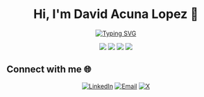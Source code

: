 <h1 align="center">Hi, I'm David Acuna Lopez 👋</h1>

<p align="center">
  <a href="https://git.io/typing-svg">
    <img src="https://readme-typing-svg.demolab.com?font=Fira+Code&duration=4000&pause=1000&color=8182F7&background=9620FF00&center=true&width=435&lines=Welcome+to+my+GitHub;Software+Engineer;Exploring+the+Art+of+Code" alt="Typing SVG">
  </a>
</p>

<p align="center">
  <img src="https://img.shields.io/badge/Code-C%23-178600?style=for-the-badge&logo=csharp&logoColor=white"/>
  <img src="https://img.shields.io/badge/Framework-.NET-512BD4?style=for-the-badge&logo=dotnet&logoColor=white"/>
  <img src="https://img.shields.io/badge/Database-PostgreSQL-336791?style=for-the-badge&logo=postgresql&logoColor=white"/>
  <img src="https://img.shields.io/badge/Tools-Docker-2496ED?style=for-the-badge&logo=docker&logoColor=white"/>
</p>

## Connect with me 🌐
<p align="center">
  <a href="https://www.linkedin.com/in/david-acu%C3%B1a-l%C3%B3pez-51b68427b/"><img src="https://img.shields.io/badge/LinkedIn-blue?style=for-the-badge&logo=linkedin&logoColor=white" alt="LinkedIn"></a>
  <a href="mailto:rodolfoide69@gmail.com"><img src="https://img.shields.io/badge/Email-red?style=for-the-badge&logo=gmail&logoColor=white" alt="Email"></a>
  <a href="https://x.com/DavidLp18335349"><img src="https://img.shields.io/badge/X-000000?style=for-the-badge" alt="X"></a>
</p>

<!--
**davidacunalopez/davidacunalopez** is a ✨ _special_ ✨ repository because its `README.md` (this file) appears on your GitHub profile.

Here are some ideas to get you started:

- 🔭 I’m currently working on ...
- 🌱 I’m currently learning ...
- 👯 I’m looking to collaborate on ...
- 🤔 I’m looking for help with ...
- 💬 Ask me about ...
- 📫 How to reach me: ...
- 😄 Pronouns: ...
- ⚡ Fun fact: ...
-->
